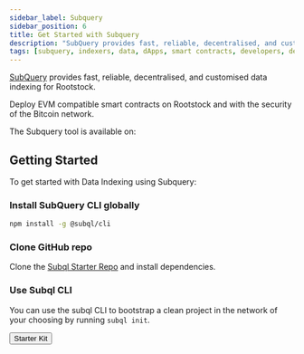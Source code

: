 ```yaml
---
sidebar_label: Subquery
sidebar_position: 6
title: Get Started with Subquery
description: "SubQuery provides fast, reliable, decentralised, and customised data indexing for your next Rootstock project."
tags: [subquery, indexers, data, dApps, smart contracts, developers, developer tools, get-started]
---
```


[SubQuery](https://subquery.network/indexer/30) provides fast, reliable, decentralised, and customised data indexing for Rootstock.

Deploy EVM compatible smart contracts on Rootstock and with the security of the Bitcoin network.

The Subquery tool is available on: <Shield title="mainnet" tooltip="Supported on Mainnet" color="orange" />

## Getting Started

To get started with Data Indexing using Subquery:

### Install SubQuery CLI globally

```bash
npm install -g @subql/cli
```

### Clone GitHub repo

Clone the [Subql Starter Repo](https://github.com/subquery/ethereum-subql-starter) and install dependencies.

### Use Subql CLI

You can use the subql CLI to bootstrap a clean project in the network of your choosing by running `subql init`.


<Button href="https://github.com/subquery/ethereum-subql-starter/tree/main/Rootstock/rootstock-starter">Starter Kit</Button>

